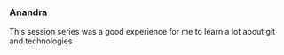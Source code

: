 ### Anandra

This session series was a good experience for me to learn a lot about git and technologies
